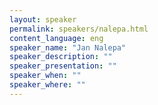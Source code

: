 ```yaml
---
layout: speaker
permalink: speakers/nalepa.html
content_language: eng
speaker_name: "Jan Nalepa"
speaker_description: ""
speaker_presentation: ""
speaker_when: ""
speaker_where: ""
---
```

